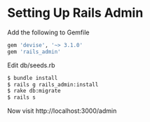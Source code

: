 # Setting Up Rails Admin

Add the following to Gemfile

```ruby
gem 'devise', '~> 3.1.0'
gem 'rails_admin'
```

Edit db/seeds.rb

```bash
$ bundle install
$ rails g rails_admin:install
$ rake db:migrate
$ rails s
```

Now visit http://localhost:3000/admin
